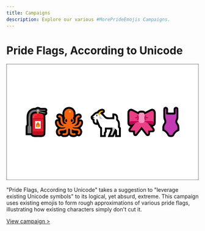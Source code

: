 ```yaml
---
title: Campaigns
description: Explore our various #MorePrideEmojis Campaigns.
---
```


# Pride Flags, According to Unicode

![A series of emojis, making up the colors of the lesbian pride flag.](/images/Flags/Large/prideflag_big_lesbianemoji.png)

"Pride Flags, According to Unicode" takes a suggestion to "leverage existing Unicode symbols" to its logical, yet absurd, extreme.  This campaign uses existing emojis to form rough approximations of various pride flags, illustrating how existing characters simply don't cut it.

[View campaign >](/flags/)

